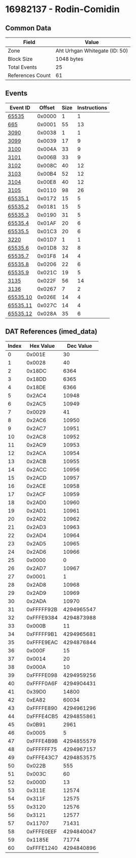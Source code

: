 # 16982137 - Rodin-Comidin

## Common Data

| Field            | Value                         |
|------------------|-------------------------------|
| Zone             | Aht Urhgan Whitegate (ID: 50) |
| Block Size       | 1048 bytes                    |
| Total Events     | 25                            |
| References Count | 61                            |

## Events

| Event ID                  | Offset   |   Size |   Instructions |
|---------------------------|----------|--------|----------------|
| [65535](./65535.md)       | 0x0000   |      1 |              1 |
| [665](./665.md)           | 0x0001   |     55 |             13 |
| [3090](./3090.md)         | 0x0038   |      1 |              1 |
| [3099](./3099.md)         | 0x0039   |     17 |              9 |
| [3100](./3100.md)         | 0x004A   |     33 |              9 |
| [3101](./3101.md)         | 0x006B   |     33 |              9 |
| [3102](./3102.md)         | 0x008C   |     40 |             12 |
| [3103](./3103.md)         | 0x00B4   |     52 |             12 |
| [3104](./3104.md)         | 0x00E8   |     40 |             12 |
| [3105](./3105.md)         | 0x0110   |     98 |             26 |
| [65535.1](./65535.1.md)   | 0x0172   |     15 |              5 |
| [65535.2](./65535.2.md)   | 0x0181   |     15 |              5 |
| [65535.3](./65535.3.md)   | 0x0190   |     31 |              5 |
| [65535.4](./65535.4.md)   | 0x01AF   |     20 |              6 |
| [65535.5](./65535.5.md)   | 0x01C3   |     20 |              6 |
| [3220](./3220.md)         | 0x01D7   |      1 |              1 |
| [65535.6](./65535.6.md)   | 0x01D8   |     32 |              8 |
| [65535.7](./65535.7.md)   | 0x01F8   |     14 |              4 |
| [65535.8](./65535.8.md)   | 0x0206   |     22 |              6 |
| [65535.9](./65535.9.md)   | 0x021C   |     19 |              5 |
| [3135](./3135.md)         | 0x022F   |     56 |             14 |
| [3136](./3136.md)         | 0x0267   |      7 |              2 |
| [65535.10](./65535.10.md) | 0x026E   |     14 |              4 |
| [65535.11](./65535.11.md) | 0x027C   |     14 |              4 |
| [65535.12](./65535.12.md) | 0x028A   |     35 |              6 |

## DAT References (imed_data)

|   Index | Hex Value   |   Dec Value |
|---------|-------------|-------------|
|       0 | 0x001E      |          30 |
|       1 | 0x0028      |          40 |
|       2 | 0x18DC      |        6364 |
|       3 | 0x18DD      |        6365 |
|       4 | 0x18DE      |        6366 |
|       5 | 0x2AC4      |       10948 |
|       6 | 0x2AC5      |       10949 |
|       7 | 0x0029      |          41 |
|       8 | 0x2AC6      |       10950 |
|       9 | 0x2AC7      |       10951 |
|      10 | 0x2AC8      |       10952 |
|      11 | 0x2AC9      |       10953 |
|      12 | 0x2ACA      |       10954 |
|      13 | 0x2ACB      |       10955 |
|      14 | 0x2ACC      |       10956 |
|      15 | 0x2ACD      |       10957 |
|      16 | 0x2ACE      |       10958 |
|      17 | 0x2ACF      |       10959 |
|      18 | 0x2AD0      |       10960 |
|      19 | 0x2AD1      |       10961 |
|      20 | 0x2AD2      |       10962 |
|      21 | 0x2AD3      |       10963 |
|      22 | 0x2AD4      |       10964 |
|      23 | 0x2AD5      |       10965 |
|      24 | 0x2AD6      |       10966 |
|      25 | 0x0000      |           0 |
|      26 | 0x2AD7      |       10967 |
|      27 | 0x0001      |           1 |
|      28 | 0x2AD8      |       10968 |
|      29 | 0x2AD9      |       10969 |
|      30 | 0x2ADA      |       10970 |
|      31 | 0xFFFFF92B  |  4294965547 |
|      32 | 0xFFFE9384  |  4294873988 |
|      33 | 0x000B      |          11 |
|      34 | 0xFFFFF9B1  |  4294965681 |
|      35 | 0xFFFE9EAC  |  4294876844 |
|      36 | 0x000F      |          15 |
|      37 | 0x0014      |          20 |
|      38 | 0x000A      |          10 |
|      39 | 0xFFFFE098  |  4294959256 |
|      40 | 0xFFFF0A6F  |  4294904431 |
|      41 | 0x39D0      |       14800 |
|      42 | 0xEA82      |       60034 |
|      43 | 0xFFFFE890  |  4294961296 |
|      44 | 0xFFFE4CB5  |  4294855861 |
|      45 | 0x0B91      |        2961 |
|      46 | 0x0005      |           5 |
|      47 | 0xFFFE4B9B  |  4294855579 |
|      48 | 0xFFFFFF75  |  4294967157 |
|      49 | 0xFFFE43C7  |  4294853575 |
|      50 | 0x022B      |         555 |
|      51 | 0x003C      |          60 |
|      52 | 0x000D      |          13 |
|      53 | 0x311E      |       12574 |
|      54 | 0x311F      |       12575 |
|      55 | 0x3120      |       12576 |
|      56 | 0x3121      |       12577 |
|      57 | 0x11707     |       71431 |
|      58 | 0xFFFE0EEF  |  4294840047 |
|      59 | 0x1185E     |       71774 |
|      60 | 0xFFFE1240  |  4294840896 |

